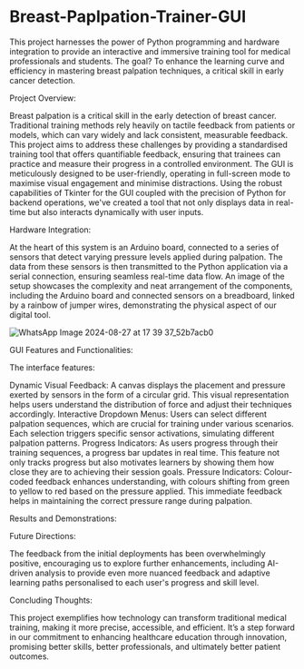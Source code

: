 # Breast-Paplpation-Trainer-GUI

This project harnesses the power of Python programming and hardware integration to provide an interactive and immersive training tool for medical professionals and students. The goal? To enhance the learning curve and efficiency in mastering breast palpation techniques, a critical skill in early cancer detection.

Project Overview:

Breast palpation is a critical skill in the early detection of breast cancer. Traditional training methods rely heavily on tactile feedback from patients or models, which can vary widely and lack consistent, measurable feedback. This project aims to address these challenges by providing a standardised training tool that offers quantifiable feedback, ensuring that trainees can practice and measure their progress in a controlled environment. The GUI is meticulously designed to be user-friendly, operating in full-screen mode to maximise visual engagement and minimise distractions. Using the robust capabilities of Tkinter for the GUI coupled with the precision of Python for backend operations, we've created a tool that not only displays data in real-time but also interacts dynamically with user inputs.

Hardware Integration:

At the heart of this system is an Arduino board, connected to a series of sensors that detect varying pressure levels applied during palpation. The data from these sensors is then transmitted to the Python application via a serial connection, ensuring seamless real-time data flow. An image of the setup showcases the complexity and neat arrangement of the components, including the Arduino board and connected sensors on a breadboard, linked by a rainbow of jumper wires, demonstrating the physical aspect of our digital tool.

![WhatsApp Image 2024-08-27 at 17 39 37_52b7acb0](https://github.com/user-attachments/assets/76bbd47e-19e0-4a6b-a3ae-d48bbbad2742)

GUI Features and Functionalities:

The interface features:

Dynamic Visual Feedback: A canvas displays the placement and pressure exerted by sensors in the form of a circular grid. This visual representation helps users understand the distribution of force and adjust their techniques accordingly.
Interactive Dropdown Menus: Users can select different palpation sequences, which are crucial for training under various scenarios. Each selection triggers specific sensor activations, simulating different palpation patterns.
Progress Indicators: As users progress through their training sequences, a progress bar updates in real time. This feature not only tracks progress but also motivates learners by showing them how close they are to achieving their session goals.
Pressure Indicators: Colour-coded feedback enhances understanding, with colours shifting from green to yellow to red based on the pressure applied. This immediate feedback helps in maintaining the correct pressure range during palpation.

Results and Demonstrations:

Future Directions:

The feedback from the initial deployments has been overwhelmingly positive, encouraging us to explore further enhancements, including AI-driven analysis to provide even more nuanced feedback and adaptive learning paths personalised to each user's progress and skill level.

Concluding Thoughts:

This project exemplifies how technology can transform traditional medical training, making it more precise, accessible, and efficient. It’s a step forward in our commitment to enhancing healthcare education through innovation, promising better skills, better professionals, and ultimately better patient outcomes.
